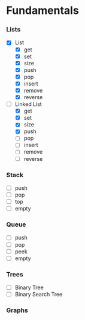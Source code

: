 # Fundamentals

### Lists
- [x] List
    - [x] get
    - [x] set
    - [x] size
    - [x] push
    - [x] pop
    - [x] insert
    - [x] remove
    - [x] reverse
- [ ] Linked List
    - [x] get
    - [x] set
    - [x] size
    - [x] push
    - [ ] pop
    - [ ] insert
    - [ ] remove
    - [ ] reverse

### Stack
- [ ] push
- [ ] pop
- [ ] top
- [ ] empty

### Queue
- [ ] push
- [ ] pop
- [ ] peek
- [ ] empty

### Trees
- [ ] Binary Tree
- [ ] Binary Search Tree

### Graphs
